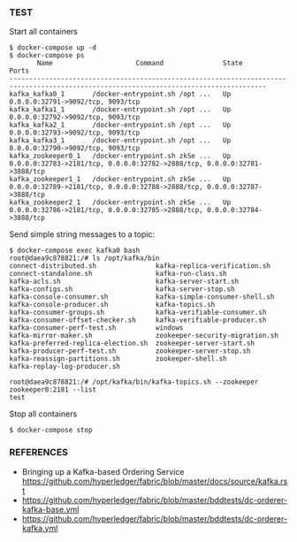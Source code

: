 ### TEST

Start all containers 

```
$ docker-compose up -d
$ docker-compose ps
       Name                     Command               State                                     Ports
---------------------------------------------------------------------------------------------------------------------------------------
kafka_kafka0_1       /docker-entrypoint.sh /opt ...   Up      0.0.0.0:32791->9092/tcp, 9093/tcp
kafka_kafka1_1       /docker-entrypoint.sh /opt ...   Up      0.0.0.0:32792->9092/tcp, 9093/tcp
kafka_kafka2_1       /docker-entrypoint.sh /opt ...   Up      0.0.0.0:32793->9092/tcp, 9093/tcp
kafka_kafka3_1       /docker-entrypoint.sh /opt ...   Up      0.0.0.0:32790->9092/tcp, 9093/tcp
kafka_zookeeper0_1   /docker-entrypoint.sh zkSe ...   Up      0.0.0.0:32783->2181/tcp, 0.0.0.0:32782->2888/tcp, 0.0.0.0:32781->3888/tcp
kafka_zookeeper1_1   /docker-entrypoint.sh zkSe ...   Up      0.0.0.0:32789->2181/tcp, 0.0.0.0:32788->2888/tcp, 0.0.0.0:32787->3888/tcp
kafka_zookeeper2_1   /docker-entrypoint.sh zkSe ...   Up      0.0.0.0:32786->2181/tcp, 0.0.0.0:32785->2888/tcp, 0.0.0.0:32784->3888/tcp
```
Send simple string messages to a topic:
```
$ docker-compose exec kafka0 bash
root@daea9c878821:/# ls /opt/kafka/bin
connect-distributed.sh               kafka-replica-verification.sh
connect-standalone.sh                kafka-run-class.sh
kafka-acls.sh                        kafka-server-start.sh
kafka-configs.sh                     kafka-server-stop.sh
kafka-console-consumer.sh            kafka-simple-consumer-shell.sh
kafka-console-producer.sh            kafka-topics.sh
kafka-consumer-groups.sh             kafka-verifiable-consumer.sh
kafka-consumer-offset-checker.sh     kafka-verifiable-producer.sh
kafka-consumer-perf-test.sh          windows
kafka-mirror-maker.sh                zookeeper-security-migration.sh
kafka-preferred-replica-election.sh  zookeeper-server-start.sh
kafka-producer-perf-test.sh          zookeeper-server-stop.sh
kafka-reassign-partitions.sh         zookeeper-shell.sh
kafka-replay-log-producer.sh

root@daea9c878821:/# /opt/kafka/bin/kafka-topics.sh --zookeeper zookeeper0:2181 --list
test
```

Stop all containers 
```
$ docker-compose stop
```

### REFERENCES

* Bringing up a Kafka-based Ordering Service https://github.com/hyperledger/fabric/blob/master/docs/source/kafka.rst
* https://github.com/hyperledger/fabric/blob/master/bddtests/dc-orderer-kafka-base.yml
* https://github.com/hyperledger/fabric/blob/master/bddtests/dc-orderer-kafka.yml